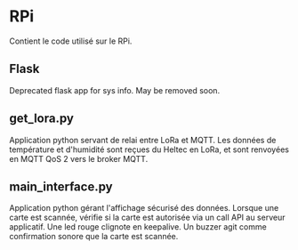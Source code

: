 # RPi
Contient le code utilisé sur le RPi.
## Flask
Deprecated flask app for sys info. May be removed soon.
## get_lora.py
Application python servant de relai entre LoRa et MQTT.
Les données de température et d'humidité sont reçues du Heltec en LoRa, et sont renvoyées en MQTT QoS 2 vers le broker MQTT.
## main_interface.py
Application python gérant l'affichage sécurisé des données.
Lorsque une carte est scannée, vérifie si la carte est autorisée via un call API au serveur applicatif.
Une led rouge clignote en keepalive.
Un buzzer agit comme confirmation sonore que la carte est scannée.
